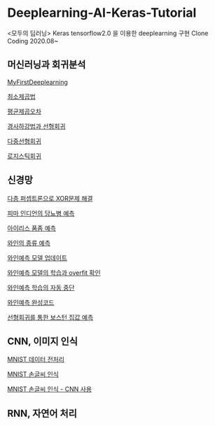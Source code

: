 # Deeplearning-AI-Keras-Tutorial
<모두의 딥러닝> 
Keras tensorflow2.0 을 이용한 deeplearning 구현 Clone Coding
2020.08~

## 머신러닝과 회귀분석

[MyFirstDeeplearning](https://github.com/MinkiJo/Deeplearning-AI-Keras-Tutorial/blob/main/My_First_Deeplearning.ipynb)

[최소제곱법](https://github.com/MinkiJo/Deeplearning-AI-Keras-Tutorial/blob/main/Least_Square_Method.ipynb)

[평균제곱오차](https://github.com/MinkiJo/Deeplearning-AI-Keras-Tutorial/blob/main/Mean_Squared_Error.ipynb)

[경사하강법과 선형회귀](https://github.com/MinkiJo/Deeplearning-AI-Keras-Tutorial/blob/main/Linear_Regression.ipynb)

[다중선형회귀](https://github.com/MinkiJo/Deeplearning-AI-Keras-Tutorial/blob/main/Multi-Linear-Regression.ipynb)

[로지스틱회귀](https://github.com/MinkiJo/Deeplearning-AI-Keras-Tutorial/blob/main/Logistic_regression.ipynb)


## 신경망

[다층 퍼셉트론으로 XOR문제 해결](https://github.com/MinkiJo/Deeplearning-AI-Keras-Tutorial/blob/main/XOR.ipynb)

[피마 인디언의 당뇨병 예측]()

[아이리스 품좀 예측](https://github.com/MinkiJo/Deeplearning-AI-Keras-Tutorial/blob/main/Iris_Multi_Classfication.ipynb)

[와인의 종류 예측](https://github.com/MinkiJo/Deeplearning-AI-Keras-Tutorial/blob/main/Wine.ipynb)

[와인예측 모델 업데이트](https://github.com/MinkiJo/Deeplearning-AI-Keras-Tutorial/blob/main/Wine_Checkpoint.ipynb)

[와인예측 모델의 학습과 overfit 확인](https://github.com/MinkiJo/Deeplearning-AI-Keras-Tutorial/blob/main/Wine_Overfit_Graph.ipynb)

[와인예측 학습의 자동 중단](https://github.com/MinkiJo/Deeplearning-AI-Keras-Tutorial/blob/main/Wine_Early_Stop.ipynb)

[와인예측 완성코드](https://github.com/MinkiJo/Deeplearning-AI-Keras-Tutorial/blob/main/Wine_Check_and_Stop.ipynb)

[선형회귀를 통한 보스턴 집값 예측](https://github.com/MinkiJo/Deeplearning-AI-Keras-Tutorial/blob/main/Boston.ipynb)


## CNN, 이미지 인식

[MNIST 데이터 전처리](https://github.com/MinkiJo/Deeplearning-AI-Keras-Tutorial/blob/main/MNIST_Data.ipynb)

[MNIST 손글씨 인식](https://github.com/MinkiJo/Deeplearning-AI-Keras-Tutorial/blob/main/MNIST_Simple.ipynb)

[MNIST 손글씨 인식 - CNN 사용](https://github.com/MinkiJo/Deeplearning-AI-Keras-Tutorial/blob/main/MNIST_Deep.ipynb)


## RNN, 자연어 처리


